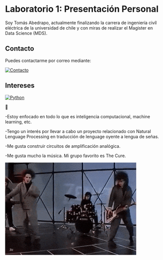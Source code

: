 # Laboratorio 1: Presentación Personal

Soy Tomás Abedrapo, actualmente finalizando la carrera de ingeniería civíl eléctrica de la universidad de chile y con miras de realizar el Magister en Data Science (MDS).


## Contacto

Puedes contactarme por correo mediante:

[![Contacto](https://img.shields.io/badge/Contacto-Enviar_correo-EA4335?style=for-the-badge&logo=gmail)](mailto:tomas.abedrapo@gmail.com)


## Intereses

[![Python](https://img.shields.io/badge/-Python-blue?style=for-the-badge&logo=python)](https://www.python.org/)

🤔

-Estoy enfocado en todo lo que es inteligencia computacional, machine learning, etc.

-Tengo un interés por llevar a cabo un proyecto relacionado con Natural Lenguage Processing en traducción de lenguage oyente a lengua de señas.

-Me gusta construir circuitos de amplificación analógica.

-Me gusta mucho la música. Mi grupo favorito es The Cure.

![cure](figs/cure.gif)

